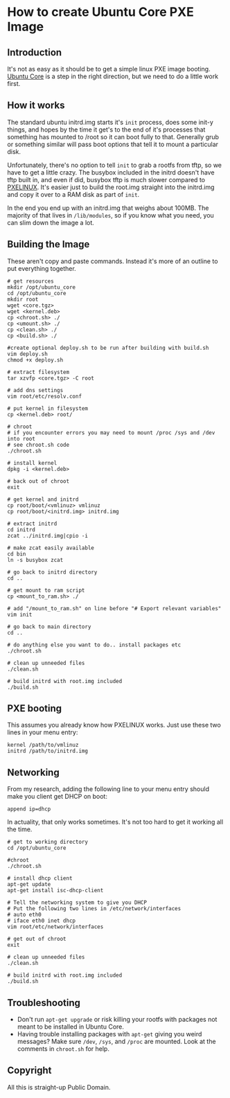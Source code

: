 # How to create Ubuntu Core PXE Image

## Introduction

It's not as easy as it should be to get a simple linux PXE image booting. [Ubuntu Core](https://wiki.ubuntu.com/Core) is a step in the right direction, but we need to do a little work first.

## How it works

The standard ubuntu initrd.img starts it's `init` process, does some init-y things, and hopes by the time it get's to the end of it's processes that something has mounted to /root so it can boot fully to that. Generally grub or something similar will pass boot options that tell it to mount a particular disk.

Unfortunately, there's no option to tell `init` to grab a rootfs from tftp, so we have to get a little crazy. The busybox included in the initrd doesn't have tftp built in, and even if did, busybox tftp is much slower compared to [PXELINUX](http://www.syslinux.org/wiki/index.php/PXELINUX). It's easier just to build the root.img straight into the initrd.img and copy it over to a RAM disk as part of `init`. 

In the end you end up with an initrd.img that weighs about 100MB. The majority of that lives in `/lib/modules`, so if you know what you need, you can slim down the image a lot.

## Building the Image

These aren't copy and paste commands. Instead it's more of an outline to put everything together.


    # get resources
    mkdir /opt/ubuntu_core
    cd /opt/ubuntu_core
    mkdir root
    wget <core.tgz>
    wget <kernel.deb>
    cp <chroot.sh> ./
    cp <umount.sh> ./
    cp <clean.sh> ./
    cp <build.sh> ./

    #create optional deploy.sh to be run after building with build.sh
    vim deploy.sh
    chmod +x deploy.sh

    # extract filesystem
    tar xzvfp <core.tgz> -C root

    # add dns settings
    vim root/etc/resolv.conf

    # put kernel in filesystem
    cp <kernel.deb> root/

    # chroot
    # if you encounter errors you may need to mount /proc /sys and /dev into root
    # see chroot.sh code
    ./chroot.sh

    # install kernel
    dpkg -i <kernel.deb>

    # back out of chroot
    exit

    # get kernel and initrd
    cp root/boot/<vmlinuz> vmlinuz
    cp root/boot/<initrd.img> initrd.img

    # extract initrd
    cd initrd
    zcat ../initrd.img|cpio -i

    # make zcat easily available
    cd bin
    ln -s busybox zcat

    # go back to initrd directory
    cd ..

    # get mount to ram script
    cp <mount_to_ram.sh> ./

    # add "/mount_to_ram.sh" on line before "# Export relevant variables"
    vim init

    # go back to main directory
    cd ..

    # do anything else you want to do.. install packages etc
    ./chroot.sh

    # clean up unneeded files
    ./clean.sh

    # build initrd with root.img included
    ./build.sh

## PXE booting

This assumes you already know how PXELINUX works. Just use these two lines in your menu entry:

    kernel /path/to/vmlinuz
    initrd /path/to/initrd.img

## Networking

From my research, adding the following line to your menu entry should make you client get DHCP on boot:

    append ip=dhcp

In actuality, that only works sometimes. It's not too hard to get it working all the time.

    # get to working directory
    cd /opt/ubuntu_core

    #chroot
    ./chroot.sh

    # install dhcp client
    apt-get update
    apt-get install isc-dhcp-client

    # Tell the networking system to give you DHCP
    # Put the following two lines in /etc/network/interfaces
    # auto eth0
    # iface eth0 inet dhcp
    vim root/etc/network/interfaces

    # get out of chroot
    exit

    # clean up unneeded files
    ./clean.sh

    # build initrd with root.img included
    ./build.sh


## Troubleshooting

* Don't run `apt-get upgrade` or risk killing your rootfs with packages not meant to be installed in Ubuntu Core.
* Having trouble installing packages with `apt-get` giving you weird messages? Make sure `/dev`, `/sys`, and `/proc` are mounted. Look at the comments in `chroot.sh` for help.

## Copyright

All this is straight-up Public Domain.
